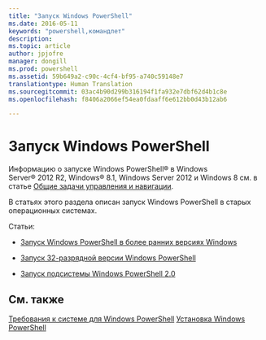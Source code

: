 ```yaml
---
title: "Запуск Windows PowerShell"
ms.date: 2016-05-11
keywords: "powershell,командлет"
description: 
ms.topic: article
author: jpjofre
manager: dongill
ms.prod: powershell
ms.assetid: 59b649a2-c90c-4cf4-bf95-a740c59148e7
translationtype: Human Translation
ms.sourcegitcommit: 03ac4b90d299b316194f1fa932e7dbf62d4b1c8e
ms.openlocfilehash: f8406a2066ef54ea0fdaaff6e612bb0d43b12ab6

---
```


# Запуск Windows PowerShell
Информацию о запуске Windows PowerShell® в Windows Server® 2012 R2, Windows® 8.1, Windows Server 2012 и Windows 8 см. в статье [Общие задачи управления и навигации](http://technet.microsoft.com/library/hh831491.aspx).

В статьях этого раздела описан запуск Windows PowerShell в старых операционных системах.

Статьи:

-   [Запуск Windows PowerShell в более ранних версиях Windows](Starting-Windows-PowerShell-on-Earlier-Versions-of-Windows.md)

-   [Запуск 32-разрядной версии Windows PowerShell](Starting-the-32-Bit-Version-of-Windows-PowerShell.md)

-   [Запуск подсистемы Windows PowerShell 2.0](Starting-the-Windows-PowerShell-2.0-Engine.md)

## См. также
[Требования к системе для Windows PowerShell](Windows-PowerShell-System-Requirements.md)
[Установка Windows PowerShell](Installing-Windows-PowerShell.md)




<!--HONumber=Aug16_HO3-->


